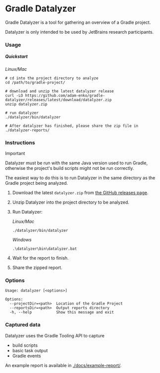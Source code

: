 # Gradle Datalyzer

Gradle Datalyzer is a tool for gathering an overview of a Gradle project.

Datalyzer is only intended to be used by JetBrains research participants.

### Usage

##### Quickstart

*Linux/Mac*

```shell
# cd into the project directory to analyze
cd /path/to/gradle-project/

# download and unzip the latest datalyzer release
curl -LO https://github.com/adam-enko/gradle-datalyzer/releases/latest/download/datalyzer.zip
unzip datalyzer.zip

# run datalyzer
./datalyzer/bin/datalyzer

# After datalyzer has finished, please share the zip file in ./datalyzer-reports/
```

### Instructions

> [!IMPORTANT]  
> Datalyzer must be run with the same Java version used to run Gradle,
> otherwise the project's build scripts might not be run correctly.
>
> The easiest way to do this is to run Datalyzer in the same directory
> as the Gradle project being analyzed.

1. Download the latest `datalyzer.zip` from
   [the GitHub releases page](https://github.com/adam-enko/gradle-datalyzer/releases).

2. Unzip Datalyzer into the project directory to be analyzed.
3. Run Datalyzer:

   *Linux/Mac*

    ```shell
    ./datalyzer/bin/datalyzer
    ```

   *Windows*

    ```shell
    .\datalyzer\bin\datalyzer.bat
    ```                      
4. Wait for the report to finish.
5. Share the zipped report.

### Options

<!-- Do not edit datalyzer-options - they are automatically generated -->

```shell datalyzer-options
Usage: datalyzer [<options>]

Options:
  --projectDir=<path>  Location of the Gradle Project
  --reportsDir=<path>  Output reports directory
  -h, --help           Show this message and exit
```

### Captured data

Datalyzer uses the Gradle Tooling API to capture

* build scripts
* basic task output
* Gradle events

An example report is available in [./docs/example-report/](./docs/example-report/).
